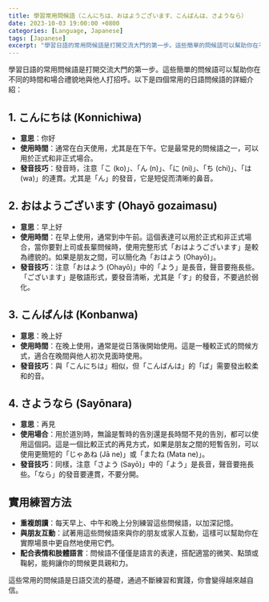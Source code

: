 ```yaml
---
title: 學習常用問候語（こんにちは、おはようございます、こんばんは、さようなら）
date: 2023-10-03 19:00:00 +0800
categories: [Language, Japanese]
tags: [Japanese] 
excerpt: "學習日語的常用問候語是打開交流大門的第一步。這些簡單的問候語可以幫助你在不同的時間和場合禮貌地與他人打招呼。"
---
```


學習日語的常用問候語是打開交流大門的第一步。這些簡單的問候語可以幫助你在不同的時間和場合禮貌地與他人打招呼。以下是四個常用的日語問候語的詳細介紹：

## **1. こんにちは (Konnichiwa)**
- **意思**：你好
- **使用時間**：通常在白天使用，尤其是在下午。它是最常見的問候語之一，可以用於正式和非正式場合。
- **發音技巧**：發音時，注意「こ (ko)」、「ん (n)」、「に (ni)」、「ち (chi)」、「は (wa)」的連貫。尤其是「ん」的發音，它是短促而清晰的鼻音。

## **2. おはようございます (Ohayō gozaimasu)**
- **意思**：早上好
- **使用時間**：在早上使用，通常到中午前。這個表達可以用於正式和非正式場合，當你要對上司或長輩問候時，使用完整形式「おはようございます」是較為禮貌的。如果是朋友之間，可以簡化為「おはよう (Ohayō)」。
- **發音技巧**：注意「おはよう (Ohayō)」中的「よう」是長音，聲音要拖長些。「ございます」是敬語形式，要發音清晰，尤其是「す」的發音，不要過於弱化。

## **3. こんばんは (Konbanwa)**
- **意思**：晚上好
- **使用時間**：在晚上使用，通常是從日落後開始使用。這是一種較正式的問候方式，適合在晚間與他人初次見面時使用。
- **發音技巧**：與「こんにちは」相似，但「こんばんは」的「ば」需要發出較柔和的音。

## **4. さようなら (Sayōnara)**
- **意思**：再見
- **使用場合**：用於道別時，無論是暫時的告別還是長時間不見的告別，都可以使用這個詞。這是一個比較正式的再見方式，如果是朋友之間的短暫告別，可以使用更簡短的「じゃあね (Jā ne)」或「またね (Mata ne)」。
- **發音技巧**：同樣，注意「さよう (Sayō)」中的「よう」是長音，聲音要拖長些。「なら」的發音要連貫，不要分開。

## **實用練習方法**
- **重複朗讀**：每天早上、中午和晚上分別練習這些問候語，以加深記憶。
- **與朋友互動**：試著用這些問候語來與你的朋友或家人互動，這樣可以幫助你在實際場景中更自然地使用它們。
- **配合表情和肢體語言**：問候語不僅僅是語言的表達，搭配適當的微笑、點頭或鞠躬，能夠讓你的問候更具親和力。

這些常用的問候語是日語交流的基礎，通過不斷練習和實踐，你會變得越來越自信。
